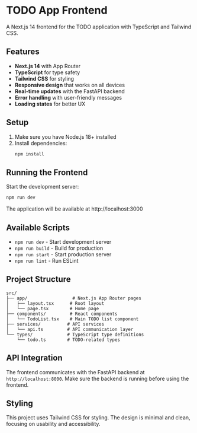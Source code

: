 # TODO App Frontend

A Next.js 14 frontend for the TODO application with TypeScript and Tailwind CSS.

## Features

- **Next.js 14** with App Router
- **TypeScript** for type safety
- **Tailwind CSS** for styling
- **Responsive design** that works on all devices
- **Real-time updates** with the FastAPI backend
- **Error handling** with user-friendly messages
- **Loading states** for better UX

## Setup

1. Make sure you have Node.js 18+ installed
2. Install dependencies:
   ```bash
   npm install
   ```

## Running the Frontend

Start the development server:
```bash
npm run dev
```

The application will be available at http://localhost:3000

## Available Scripts

- `npm run dev` - Start development server
- `npm run build` - Build for production
- `npm run start` - Start production server
- `npm run lint` - Run ESLint

## Project Structure

```
src/
├── app/                 # Next.js App Router pages
│   ├── layout.tsx      # Root layout
│   └── page.tsx        # Home page
├── components/         # React components
│   └── TodoList.tsx    # Main TODO list component
├── services/          # API services
│   └── api.ts         # API communication layer
└── types/             # TypeScript type definitions
    └── todo.ts        # TODO-related types
```

## API Integration

The frontend communicates with the FastAPI backend at `http://localhost:8000`. Make sure the backend is running before using the frontend.

## Styling

This project uses Tailwind CSS for styling. The design is minimal and clean, focusing on usability and accessibility.
